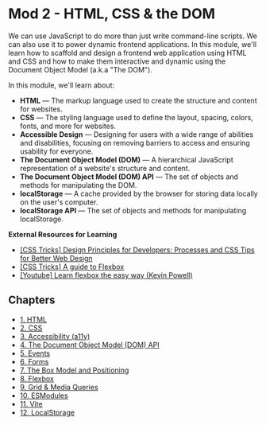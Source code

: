 # Mod 2 - HTML, CSS & the DOM

We can use JavaScript to do more than just write command-line scripts. We can also use it to power dynamic frontend applications. In this module, we'll learn how to scaffold and design a frontend web application using HTML and CSS and how to make them interactive and dynamic using the Document Object Model (a.k.a "The DOM").

In this module, we'll learn about:

* **HTML** — The markup language used to create the structure and content for websites.
* **CSS** — The styling language used to define the layout, spacing, colors, fonts, and more for websites.
* **Accessible Design** — Designing for users with a wide range of abilities and disabilities, focusing on removing barriers to access and ensuring usability for everyone.
* **The Document Object Model (DOM)** — A hierarchical JavaScript representation of a website's structure and content.
* **The Document Object Model (DOM) API** — The set of objects and methods for manipulating the DOM.
* **localStorage** — A cache provided by the browser for storing data locally on the user's computer.
* **localStorage API** — The set of objects and methods for manipulating localStorage.

**External Resources for Learning**
* [[CSS Tricks] Design Principles for Developers: Processes and CSS Tips for Better Web Design](https://css-tricks.com/design-principles-for-developers-processes-and-css-tips-for-better-web-design/)
* [[CSS Tricks] A guide to Flexbox](https://css-tricks.com/snippets/css/a-guide-to-flexbox/)
* [[Youtube] Learn flexbox the easy way (Kevin Powell)](https://www.youtube.com/watch?v=u044iM9xsWU&ab_channel=KevinPowell)

## Chapters

* [1. HTML](html.md)
* [2. CSS](css.md)
* [3. Accessibility (a11y)](accessibility.md)
* [4. The Document Object Model (DOM) API](intro-to-dom.md)
* [5. Events](events.md)
* [6. Forms](forms.md)
* [7. The Box Model and Positioning](box-model.md)
* [8. Flexbox](flexbox.md)
* [9. Grid & Media Queries](grid-media-queries.md)
* [10. ESModules](esmodules.md)
* [11. Vite](../projects/vite.md)
* [12. LocalStorage](localStorage.md)